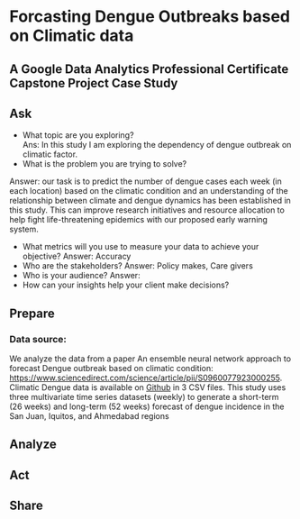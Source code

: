 # Forcasting Dengue Outbreaks based on Climatic data
## A Google Data Analytics Professional Certificate Capstone Project Case Study

## Ask

* What topic are you exploring?<br>
Ans: In this study I am exploring the  dependency of dengue outbreak on climatic factor.
* What is the problem you are trying to solve?

Answer: our task is to predict the number of dengue cases each week (in each location) based on the climatic condition and an understanding of the relationship between climate and dengue dynamics has been established in this study. This can improve research initiatives and resource allocation to help fight life-threatening epidemics with our proposed early warning system.
* What metrics will you use to measure your data to achieve your objective?
Answer: Accuracy
* Who are the stakeholders?
Answer: Policy makes, Care givers
* Who is your audience?
Answer: 
* How can your insights help your client make decisions?

## Prepare 

### Data source: 

We analyze the data from a paper An ensemble neural network approach to forecast Dengue outbreak based on climatic condition: https://www.sciencedirect.com/science/article/pii/S0960077923000255. Climatic Dengue data is available on [Github](https://github.com/mad-stat/XEWNet/tree/main) in 3 CSV files. This study uses three multivariate time series datasets (weekly) to generate a short-term (26 weeks) and long-term (52 weeks) forecast of dengue incidence in the San Juan, Iquitos, and Ahmedabad regions

## Analyze

## Act

## Share
